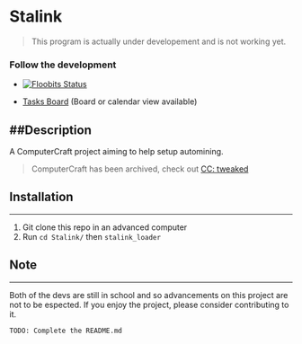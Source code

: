 Stalink
=======================

> This program is actually under developement and is not working yet.

### Follow the development

- [![Floobits Status](https://floobits.com/E-Berry/Stalink.svg)](https://floobits.com/E-Berry/Stalink/redirect)

- [Tasks Board](https://e-berry.notion.site/f29048b82b514029b89250e8223d238f?v=a3d5f561063a48e2aaacaf37ac5bb5b8) (Board or calendar view available)

##Description
-------------------

A ComputerCraft project aiming to help setup automining.
>ComputerCraft has been archived, check out [CC: tweaked](https://modrinth.com/mod/cc-tweaked)

## Installation 
-------------------
1. Git clone this repo in an advanced computer 
2. Run `cd Stalink/` then `stalink_loader`


## Note 
-------------------
Both of the devs are still in school and so advancements on this project are not to be espected. If you enjoy the project, please consider contributing to it. 

`TODO: Complete the README.md`
